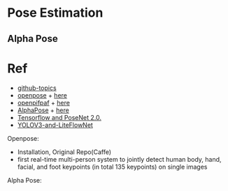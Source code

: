# Pose Estimation
## Alpha Pose

# Ref
+ [github-topics](https://github.com/topics/human-pose-estimation)
+ [openpose](https://github.com/CMU-Perceptual-Computing-Lab/openpose) + [here](https://github.com/niraljshah/Fall_Detection)
+ [openpifpaf](https://github.com/vita-epfl/openpifpaf) + [here](https://github.com/cwlroda/falldetection_openpifpaf)
+ [AlphaPose](https://github.com/MVIG-SJTU/AlphaPose) + [here](https://github.com/GajuuzZ/Human-Falling-Detect-Tracks)
+ [Tensorflow and PoseNet 2.0.](https://github.com/ambianic/fall-detection)
+ [YOLOV3-and-LiteFlowNet](https://github.com/xiaobin1231/Fall-Detection-By-YOLOV3-and-LiteFlowNet)

Openpose: 
  + Installation, Original Repo(Caffe)
  + first real-time multi-person system to jointly detect human body, hand, facial, 
  and foot keypoints (in total 135 keypoints) on single images

Alpha Pose: 
